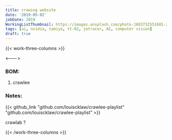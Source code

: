 ```yaml
---
title: crawing website
date: '2019-05-02'
jobDate: 2019
WorkingListThumbnail: https://images.unsplash.com/photo-1603732551681-2e91159b9dc2?ixlib=rb-4.0.3&ixid=MnwxMjA3fDB8MHxwaG90by1wYWdlfHx8fGVufDB8fHx8
tags: [ai, nvidia, tamiya, tt-02, jetracer, AI, computer vision]
draft: true
---
```


{{< work-three-columns >}}

<---> <!-- magic separator, between columns -->

### BOM:

1. crawlee

### Notes:

{{< github_link "github.com/louiscklaw/crawlee-playlist"  "github.com/louiscklaw/crawlee-playlist" >}}

crawlab ?

{{< /work-three-columns >}}
